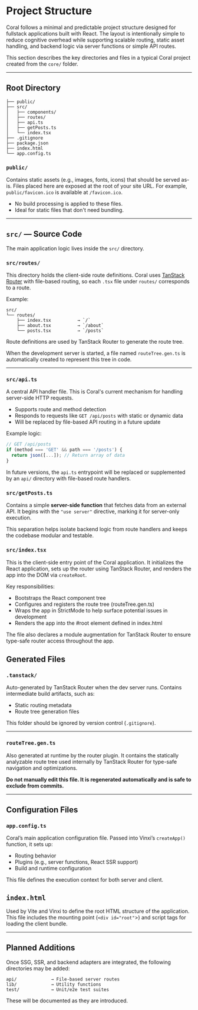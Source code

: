 # Project Structure

Coral follows a minimal and predictable project structure designed for fullstack applications built with React. The layout is intentionally simple to reduce cognitive overhead while supporting scalable routing, static asset handling, and backend logic via server functions or simple API routes.

This section describes the key directories and files in a typical Coral project created from the `core/` folder.

---

## Root Directory

```
├── public/
├── src/
│   ├── components/
│   ├── routes/
│   ├── api.ts
│   ├── getPosts.ts
│   └── index.tsx
├── .gitignore
├── package.json
├── index.html
└── app.config.ts
```

### `public/`

Contains static assets (e.g., images, fonts, icons) that should be served as-is. Files placed here are exposed at the root of your site URL. For example, `public/favicon.ico` is available at `/favicon.ico`.

* No build processing is applied to these files.
* Ideal for static files that don't need bundling.

---

## `src/` — Source Code

The main application logic lives inside the `src/` directory.

### `src/routes/`

This directory holds the client-side route definitions. Coral uses [TanStack Router](https://tanstack.com/router/latest) with file-based routing, so each `.tsx` file under `routes/` corresponds to a route.

Example:

```
src/
└── routes/
    ├── index.tsx          → `/`
    ├── about.tsx          → `/about`
    └── posts.tsx          → `/posts`
```

Route definitions are used by TanStack Router to generate the route tree.

When the development server is started, a file named `routeTree.gen.ts` is automatically created to represent this tree in code.

---

### `src/api.ts`

A central API handler file. This is Coral's current mechanism for handling server-side HTTP requests.

* Supports route and method detection
* Responds to requests like `GET /api/posts` with static or dynamic data
* Will be replaced by file-based API routing in a future update

Example logic:

```ts
// GET /api/posts
if (method === 'GET' && path === '/posts') {
  return json([...]); // Return array of data
}
```

In future versions, the `api.ts` entrypoint will be replaced or supplemented by an `api/` directory with file-based route handlers.

### `src/getPosts.ts`

Contains a simple **server-side function** that fetches data from an external API. It begins with the `"use server"` directive, marking it for server-only execution.

This separation helps isolate backend logic from route handlers and keeps the codebase modular and testable.

### `src/index.tsx`

This is the client-side entry point of the Coral application. It initializes the React application, sets up the router using TanStack Router, and renders the app into the DOM via `createRoot`.

Key responsibilities:

* Bootstraps the React component tree
* Configures and registers the route tree (routeTree.gen.ts)
* Wraps the app in StrictMode to help surface potential issues in development
* Renders the app into the #root element defined in index.html

The file also declares a module augmentation for TanStack Router to ensure type-safe router access throughout the app.

## Generated Files

### `.tanstack/`

Auto-generated by TanStack Router when the dev server runs. Contains intermediate build artifacts, such as:

* Static routing metadata
* Route tree generation files

This folder should be ignored by version control (`.gitignore`).

---

### `routeTree.gen.ts`

Also generated at runtime by the router plugin. It contains the statically analyzable route tree used internally by TanStack Router for type-safe navigation and optimizations.

**Do not manually edit this file. It is regenerated automatically and is safe to exclude from commits.**

---

## Configuration Files

### `app.config.ts`

Coral’s main application configuration file. Passed into Vinxi’s `createApp()` function, it sets up:
- Routing behavior
- Plugins (e.g., server functions, React SSR support)
- Build and runtime configuration

This file defines the execution context for both server and client.

## `index.html`

Used by Vite and Vinxi to define the root HTML structure of the application. This file includes the mounting point (`<div id="root"`>) and script tags for loading the client bundle.

---

## Planned Additions

Once SSG, SSR, and backend adapters are integrated, the following directories may be added:


```
api/             → File-based server routes
lib/             → Utility functions
test/            → Unit/e2e test suites
```

These will be documented as they are introduced.

